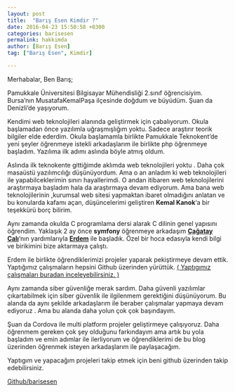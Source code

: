 ```yaml
---
layout: post
title:  "Barış Esen Kimdir ?"
date: 2016-04-23 15:50:58 +0300
categories: barisesen
permalink: hakkimda
author: [Barış Esen]
tag: ["Barış Esen", Kimdir]

---
```

Merhabalar, Ben Barış;

Pamukkale Üniversitesi Bilgisayar Mühendisliği 2.sınıf öğrencisiyim. Bursa’nın MusatafaKemalPaşa ilçesinde doğdum ve büyüdüm. Şuan da Denizli’de yaşıyorum.

Kendimi web teknolojileri alanında geliştirmek için çabalıyorum. Okula başlamadan önce yazılımla uğraşmışlığım yoktu. Sadece araştırır teorik bilgiler elde ederdim. Okula başlamamla birlikte Pamukkale Teknokent’de yeni şeyler öğrenmeye istekli arkadaşlarım ile birlikte php öğrenmeye başladım. Yazılıma ilk adımı aslında böyle atmış oldum.

Aslında ilk teknokente gittiğimde aklımda web teknolojileri yoktu . Daha çok masaüstü yazılımcılığı düşünüyordum. Ama o an anladım ki web teknolojileri ile yapabilceklerimin sınırı hayallerimdi. O andan itibaren web teknolojilerini araştırmaya başladım hala da araştırmaya devam ediyorum. Ama bana web teknolojilerinin ,kurumsal web sitesi yapmaktan ibaret olmadığını anlatan ve bu konularda kafamı açan, düşüncelerimi geliştiren **Kemal Kanok**‘a bir teşekkürü borç bilirim.

Aynı zamanda okulda C programlama dersi alarak C dilinin genel yapısını öğrendim. Yaklaşık 2 ay önce **symfony** öğrenmeye arkadaşım **[Çağatay Çalı](https://cagatay.me/)**‘nın yardımlarıyla [**Erdem**](http://erdemoflaz.com) ile başladık. Özel bir hoca edasıyla kendi bilgi ve birikimini bize aktarmaya çalıştı.

Erdem ile birlikte öğrendiklerimizi projeler yaparak pekiştirmeye devam ettik. Yaptığımız çalışmaların hepsini Github üzerinden yürüttük. [( Yaptıgımız çalışmaları buradan inceleyebilirsiniz. )](https://github.com/SymfonyLearning)

Aynı zamanda siber güvenliğe merak sardım. Daha güvenli yazılımlar çıkartabilmek için siber güvenlik ile ilgilenmem gerektiğini düşünüyorum. Bu alanda da aynı şekilde arkadaşlarım ile beraber çalışmalar yapmaya devam ediyoruz . Ama bu alanda daha yolun çok çok başındayım.

Şuan da Cordova ile multi platform projeler geliştirmeye çalışıyoruz. Daha öğrenmem gereken çok şey olduğunu farkındayım ama artık bu yola başladım ve emin adımlar ile ilerliyorum ve öğrendiklerimi de bu blog üzerinden öğrenmek isteyen arkadaşlarım ile paylaşacağım.

Yaptıgım ve yapacağım projeleri takip etmek için beni github üzerinden takip edebilirsiniz.

[Github/barisesen](https://github.com/barisesen)
